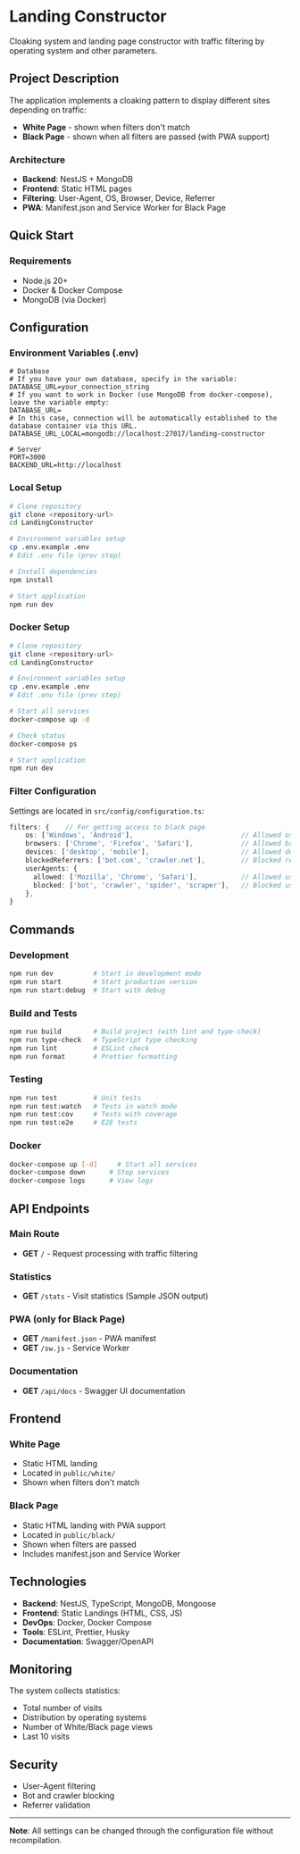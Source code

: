 # Landing Constructor

Cloaking system and landing page constructor with traffic filtering by operating system and other parameters.

## Project Description

The application implements a cloaking pattern to display different sites depending on traffic:

- **White Page** - shown when filters don't match
- **Black Page** - shown when all filters are passed (with PWA support)

### Architecture

- **Backend**: NestJS + MongoDB
- **Frontend**: Static HTML pages
- **Filtering**: User-Agent, OS, Browser, Device, Referrer
- **PWA**: Manifest.json and Service Worker for Black Page

## Quick Start

### Requirements

- Node.js 20+
- Docker & Docker Compose
- MongoDB (via Docker)

## Configuration

### Environment Variables (.env)

```env
# Database
# If you have your own database, specify in the variable:
DATABASE_URL=your_connection_string
# If you want to work in Docker (use MongoDB from docker-compose), leave the variable empty:
DATABASE_URL=
# In this case, connection will be automatically established to the database container via this URL.
DATABASE_URL_LOCAL=mongodb://localhost:27017/landing-constructor

# Server
PORT=3000
BACKEND_URL=http://localhost
```

### Local Setup

```bash
# Clone repository
git clone <repository-url>
cd LandingConstructor

# Environment variables setup
cp .env.example .env
# Edit .env file (prev step)

# Install dependencies
npm install

# Start application
npm run dev
```

### Docker Setup

```bash
# Clone repository
git clone <repository-url>
cd LandingConstructor

# Environment variables setup
cp .env.example .env
# Edit .env file (prev step)

# Start all services
docker-compose up -d

# Check status
docker-compose ps

# Start application
npm run dev
```

### Filter Configuration

Settings are located in `src/config/configuration.ts`:

```typescript
filters: {    // For getting access to black page
    os: ['Windows', 'Android'],                           // Allowed os
    browsers: ['Chrome', 'Firefox', 'Safari'],            // Allowed browsers
    devices: ['desktop', 'mobile'],                       // Allowed devices
    blockedReferrers: ['bot.com', 'crawler.net'],         // Blocked referrers
    userAgents: {
      allowed: ['Mozilla', 'Chrome', 'Safari'],           // Allowed userAgents
      blocked: ['bot', 'crawler', 'spider', 'scraper'],   // Blocked userAgents
    },
}
```

## Commands

### Development

```bash
npm run dev          # Start in development mode
npm run start        # Start production version
npm run start:debug  # Start with debug
```

### Build and Tests

```bash
npm run build        # Build project (with lint and type-check)
npm run type-check   # TypeScript type checking
npm run lint         # ESLint check
npm run format       # Prettier formatting
```

### Testing

```bash
npm run test         # Unit tests
npm run test:watch   # Tests in watch mode
npm run test:cov     # Tests with coverage
npm run test:e2e     # E2E tests
```

### Docker

```bash
docker-compose up [-d]     # Start all services
docker-compose down      # Stop services
docker-compose logs      # View logs
```

## API Endpoints

### Main Route

- **GET** `/` - Request processing with traffic filtering

### Statistics

- **GET** `/stats` - Visit statistics (Sample JSON output)

### PWA (only for Black Page)

- **GET** `/manifest.json` - PWA manifest
- **GET** `/sw.js` - Service Worker

### Documentation

- **GET** `/api/docs` - Swagger UI documentation

## Frontend

### White Page

- Static HTML landing
- Located in `public/white/`
- Shown when filters don't match

### Black Page

- Static HTML landing with PWA support
- Located in `public/black/`
- Shown when filters are passed
- Includes manifest.json and Service Worker

## Technologies

- **Backend**: NestJS, TypeScript, MongoDB, Mongoose
- **Frontend**: Static Landings (HTML, CSS, JS)
- **DevOps**: Docker, Docker Compose
- **Tools**: ESLint, Prettier, Husky
- **Documentation**: Swagger/OpenAPI

## Monitoring

The system collects statistics:

- Total number of visits
- Distribution by operating systems
- Number of White/Black page views
- Last 10 visits

## Security

- User-Agent filtering
- Bot and crawler blocking
- Referrer validation

---

**Note**: All settings can be changed through the configuration file without recompilation.
